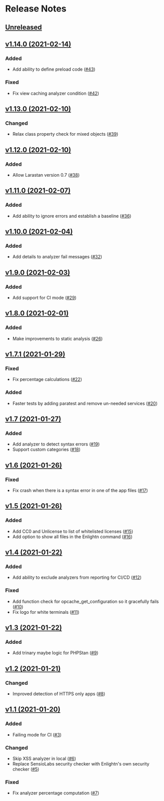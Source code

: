 # Release Notes

## [Unreleased](https://github.com/enlightn/enlightn/compare/v1.14.0...master)

## [v1.14.0 (2021-02-14)](https://github.com/enlightn/enlightn/compare/v1.13.0...v1.14.0)

### Added
- Add ability to define preload code ([#43](https://github.com/enlightn/enlightn/pull/43))

### Fixed
- Fix view caching analyzer condition ([#42](https://github.com/enlightn/enlightn/pull/42))

## [v1.13.0 (2021-02-10)](https://github.com/enlightn/enlightn/compare/v1.12.0...v1.13.0)

### Changed
- Relax class property check for mixed objects ([#39](https://github.com/enlightn/enlightn/pull/39))

## [v1.12.0 (2021-02-10)](https://github.com/enlightn/enlightn/compare/v1.11.0...v1.12.0)

### Added
- Allow Larastan version 0.7 ([#38](https://github.com/enlightn/enlightn/pull/38))

## [v1.11.0 (2021-02-07)](https://github.com/enlightn/enlightn/compare/v1.10.0...v1.11.0)

### Added
- Add ability to ignore errors and establish a baseline ([#36](https://github.com/enlightn/enlightn/pull/36))

## [v1.10.0 (2021-02-04)](https://github.com/enlightn/enlightn/compare/v1.9.0...v1.10.0)

### Added
- Add details to analyzer fail messages ([#32](https://github.com/enlightn/enlightn/pull/32))

## [v1.9.0 (2021-02-03)](https://github.com/enlightn/enlightn/compare/v1.8.0...v1.9.0)

### Added
- Add support for CI mode ([#29](https://github.com/enlightn/enlightn/pull/29))

## [v1.8.0 (2021-02-01)](https://github.com/enlightn/enlightn/compare/v1.7.1...v1.8.0)

### Added
- Make improvements to static analysis ([#26](https://github.com/enlightn/enlightn/pull/26))

## [v1.7.1 (2021-01-29)](https://github.com/enlightn/enlightn/compare/v1.7...v1.7.1)

### Fixed
- Fix percentage calculations ([#22](https://github.com/enlightn/enlightn/pull/22))

### Added
- Faster tests by adding paratest and remove un-needed services ([#20](https://github.com/enlightn/enlightn/pull/20))

## [v1.7 (2021-01-27)](https://github.com/enlightn/enlightn/compare/v1.6...v1.7)

### Added
- Add analyzer to detect syntax errors ([#19](https://github.com/enlightn/enlightn/pull/19))
- Support custom categories ([#18](https://github.com/enlightn/enlightn/pull/18))

## [v1.6 (2021-01-26)](https://github.com/enlightn/enlightn/compare/v1.5...v1.6)

### Fixed
- Fix crash when there is a syntax error in one of the app files ([#17](https://github.com/enlightn/enlightn/pull/17))

## [v1.5 (2021-01-26)](https://github.com/enlightn/enlightn/compare/v1.4...v1.5)

### Added
- Add CC0 and Unlicense to list of whitelisted licenses ([#15](https://github.com/enlightn/enlightn/pull/15))
- Add option to show all files in the Enlightn command ([#16](https://github.com/enlightn/enlightn/pull/16))

## [v1.4 (2021-01-22)](https://github.com/enlightn/enlightn/compare/v1.3...v1.4)

### Added
- Add ability to exclude analyzers from reporting for CI/CD ([#12](https://github.com/enlightn/enlightn/pull/12))

### Fixed
- Add function check for opcache_get_configuration so it gracefully fails ([#10](https://github.com/enlightn/enlightn/pull/10))
- Fix logo for white terminals ([#11](https://github.com/enlightn/enlightn/pull/11))

## [v1.3 (2021-01-22)](https://github.com/enlightn/enlightn/compare/v1.2...v1.3)

### Added
- Add trinary maybe logic for PHPStan ([#9](https://github.com/enlightn/enlightn/pull/9))

## [v1.2 (2021-01-21)](https://github.com/enlightn/enlightn/compare/v1.1...v1.2)

### Changed
- Improved detection of HTTPS only apps ([#8](https://github.com/enlightn/enlightn/pull/8))

## [v1.1 (2021-01-20)](https://github.com/enlightn/enlightn/compare/v1.0...v1.1)

### Added
- Failing mode for CI ([#3](https://github.com/enlightn/enlightn/pull/3))

### Changed
- Skip XSS analyzer in local ([#6](https://github.com/enlightn/enlightn/pull/6))
- Replace SensioLabs security checker with Enlightn's own security checker ([#5](https://github.com/enlightn/enlightn/pull/5))

### Fixed
- Fix analyzer percentage computation ([#7](https://github.com/enlightn/enlightn/pull/7))
